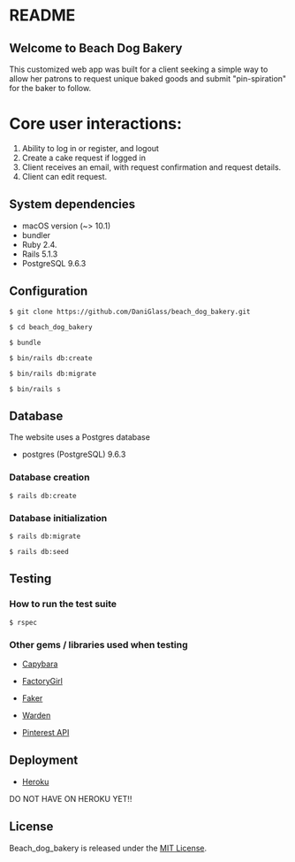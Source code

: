 # README

## Welcome to Beach Dog Bakery

This customized web app was built for a client seeking a simple way to allow her patrons to request unique baked goods and submit "pin-spiration" for the baker to follow.

# Core user interactions:
1) Ability to log in or register, and logout
2) Create a cake request if logged in
3) Client receives an email, with request confirmation and request details.
4) Client can edit request.

## System dependencies
* macOS version (~> 10.1)
* bundler
* Ruby 2.4.
* Rails 5.1.3
* PostgreSQL 9.6.3

## Configuration

    $ git clone https://github.com/DaniGlass/beach_dog_bakery.git

    $ cd beach_dog_bakery

    $ bundle

    $ bin/rails db:create

    $ bin/rails db:migrate

    $ bin/rails s

## Database

The website uses a Postgres database

* postgres (PostgreSQL) 9.6.3

### Database creation

    $ rails db:create

### Database initialization

    $ rails db:migrate

    $ rails db:seed

## Testing

### How to run the test suite

    $ rspec


### Other gems / libraries used when testing

* [Capybara](https://github.com/teamcapybara/capybara)

* [FactoryGirl](https://github.com/thoughtbot/factory_girl)

* [Faker](https://github.com/stympy/faker)

* [Warden](https://github.com/hassox/warden/wiki)

* [Pinterest API](https://github.com/realadeel/pinterest-api)

## Deployment

* [Heroku](https://hawk-set.herokuapp.com/)

DO NOT HAVE ON HEROKU YET!!

## License

Beach_dog_bakery is released under the [MIT License](https://opensource.org/licenses/MIT).


